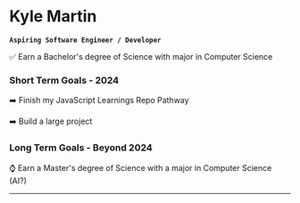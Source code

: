 # Kyle Martin

**`Aspiring Software Engineer / Developer`**

✅ Earn a Bachelor's degree of Science with major in Computer Science

### Short Term Goals - 2024

➡️ Finish my JavaScript Learnings Repo Pathway

➡️ Build a large project

### Long Term Goals - Beyond 2024

⌚ Earn a Master's degree of Science with a major in Computer Science (AI?)

--- 
